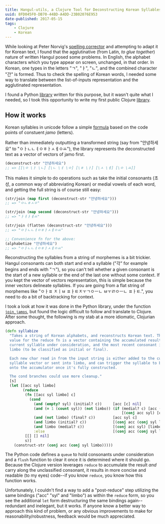 ```yaml
---
title: Hangul-utils, a Clojure Tool for Deconstructing Korean Syllables 
uuid: 8FD045F0-DB70-44BD-A4DD-23B02076E953
date-published: 2017-05-15
tags:
    - Clojure
    - Korean
---
```


While looking at Peter
Norvig's [spelling corrector](http://norvig.com/spell-correct.html) and
attempting to adapt it for Korean text, I found that the agglutinative (from
Latin, *to glue together*) nature of written Hangul posed some problems. In
English, the alphabet characters which you type appear on screen, unchanged, in
that order. In Korean, one types in the letters "ㄱ", "ㅏ", "ㄴ", and
the combined character "간" is formed. Thus to check the spelling of Korean
words, I needed some way to translate between the list-of-inputs representation
and the agglutinated representation.

I found a Python [library](https://github.com/kaniblu/hangul-utils) written for
this purpose, but it wasn't quite what I needed, so I took this opportunity to
write my first public
Clojure [library](https://github.com/sooheon/hangul-utils).

## How it works
Korean syllables in unicode follow a simple [formula](https://en.wikipedia.org/wiki/Korean_language_and_computers#Hangul_in_Unicode) based on the code points of constuent *jamo* (letters).

Rather than immediately outputting a transformed string (say from "안녕하세요"
to "ㅇㅏㄴㄴㅕㅇㅎㅏㅅㅔㅇㅛ"), the library represents the deconstructed text as
a vector of vectors of jamo first.

```clojure
(deconstruct-str "안녕하세요")
;; => [[\ㅇ \ㅏ \ㄴ] [\ㄴ \ㅕ \ㅇ] [\ㅎ \ㅏ] [\ㅅ \ㅔ] [\ㅇ \ㅛ]]
```

This makes it simple to do operations such as take the initial consonants (초성,
a common way of abbreviating Korean) or medial vowels of each word, and getting
the full string is of course still easy:

```clojure
(str/join (map first (deconstruct-str "안녕하세요")))
;; => "ㅇㄴㅎㅅㅇ"

(str/join (map second (deconstruct-str "안녕하세요")))
;; => "ㅏㅕㅏㅔㅛ"

(str/join (flatten (deconstruct-str "안녕하세요")))
;; => "ㅇㅏㄴㄴㅕㅇㅎㅏㅅㅔㅇㅛ"

;; Convenience fn for the above:
(alphabetize "안녕하세요")
;; => "ㅇㅏㄴㄴㅕㅇㅎㅏㅅㅔㅇㅛ"
```

Reconstructing the syllables from a string of morphemes is a bit trickier.
Hangul consonants can both start and end a syllable ("각" for example begins and
ends with "ㄱ"), so you can't tell whether a given consonant is the start of a
new syllable or the end of the last one without some context. If you kept the
vector of vectors representation, this is simple because the inner vectors
delineate syllables. If you are going from a flat string of morphemes like
"ㅇㅏㅍ ㅈㅣㅂ ㅍㅏㅌㅈㅜㄱㅇㅡㄴ ㅂㅜㄺㅇㅡㄴ ㅍㅏㅌ.", you need to do a bit of
backtracking for context.

I took a look at how it was done in the Python library, under the function
[`join_jamos`](https://github.com/kaniblu/hangul-utils/blob/2c2bf5cffc94e88aad1ceec4bbc726ba00046a52/hangul_utils/jamo.py#L144),
but found the logic difficult to follow and translate to Clojure. After some
thought, the following is my stab at a more idiomatic, Clojurian approach.

```clojure
(defn syllabize
  "Takes a string of Korean alphabets, and reconstructs Korean text. The initial
  value for the reduce fn is a vector containing the accumulated result, the
  current syllable under consideration, and the most recent consonant in
  limbo (to be classified as initial or final).

  Each new char read in from the input string is either added to the current
  syllable vector or sent into limbo, and can trigger the syllable to be conj'd
  onto the accumulator once it's fully constructed.

  The cond branches could use more cleanup."
  [s]
  (let [[acc syl limbo]
        (reduce
         (fn [[acc syl limbo] c]
           (cond
             (and (empty? syl) (initial? c))     [acc [c] nil]
             (and (= 1 (count syl)) (not limbo)) (if (medial? c) [acc (conj syl c) nil]
                                                     [(conj acc syl) [c] nil])
             (and (not limbo) (final? c))        [acc syl c]
             (and limbo (initial? c))            [(conj acc (conj syl limbo)) [c] nil]
             (and limbo (medial? c))             [(conj acc syl) [limbo c] nil]
             :else                               [(conj acc (conj syl limbo) [c]) [] nil]))
         [[] [] nil]
         s)]
    (construct-str (conj acc (conj syl limbo)))))
```

The Python code defines a `queue` to hold consonants under consideration and a
`flush` function to clear it once it is determined where it should go. Because
the Clojure version leverages `reduce` to accumulate the result *and* carry
along the unclassified consonant, it results in more concise and readable (to my
eyes) code--if you know `reduce`, you know how this function works.

Unfortunately, I couldn't find a way to add a "post-reduce" step utilizing the
same bindings ("acc" "syl" and "limbo") as within the `reduce` form, so you see
the additional `let` form destructuring the same bindings again--redundant and
inelegant, but it works. If anyone know a better way to approach this kind of
problem, or any obvious improvements to make for reasonability/robustness,
feedback would be much appreciated.

